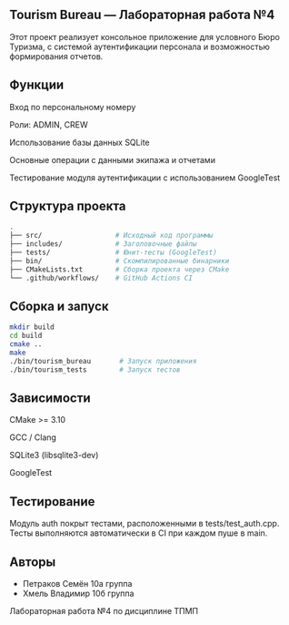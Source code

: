 ## Tourism Bureau — Лабораторная работа №4
Этот проект реализует консольное приложение для условного Бюро Туризма, с системой аутентификации персонала и возможностью формирования отчетов.

## Функции
Вход по персональному номеру

Роли: ADMIN, CREW

Использование базы данных SQLite

Основные операции с данными экипажа и отчетами

Тестирование модуля аутентификации с использованием GoogleTest

## Структура проекта
```bash
.
├── src/                  # Исходный код программы
├── includes/             # Заголовочные файлы
├── tests/                # Юнит-тесты (GoogleTest)
├── bin/                  # Скомпилированные бинарники
├── CMakeLists.txt        # Сборка проекта через CMake
└── .github/workflows/    # GitHub Actions CI
```

## Сборка и запуск
```bash
mkdir build
cd build
cmake ..
make
./bin/tourism_bureau       # Запуск приложения
./bin/tourism_tests        # Запуск тестов
```
## Зависимости
CMake >= 3.10

GCC / Clang

SQLite3 (libsqlite3-dev)

GoogleTest


## Тестирование
Модуль auth покрыт тестами, расположенными в tests/test_auth.cpp. Тесты выполняются автоматически в CI при каждом пуше в main.

## Авторы
- Петраков Семён 10а группа 
- Хмель Владимир 10б группа

Лабораторная работа №4 по дисциплине ТПМП
